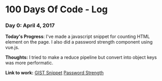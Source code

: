 # 100 Days Of Code - Log

### Day 0: April 4, 2017

**Today's Progress**: I've made a javascript snippet for counting HTML element on the page. I also did a password strength component using vue.js.

**Thoughts:** I tried to make a reduce pipeline but convert into object keys was more performatic.

**Link to work:** [GIST Snippet](https://gist.github.com/MarioJuniorPro/2b136a304ab4b8e433985445b6aea403) [Password Strength](https://github.com/MarioJuniorPro/vue-everyday-component/blob/master/src/components/day2/PasswordStrength.vue)

<!--### Day 0: February 30, 2016 (Example 2)
##### (delete me or comment me out)

**Today's Progress**: Fixed CSS, worked on canvas functionality for the app.

**Thoughts**: I really struggled with CSS, but, overall, I feel like I am slowly getting better at it. Canvas is still new for me, but I managed to figure out some basic functionality.

**Link(s) to work**: [Calculator App](http://www.example.com)


### Day 1: June 27, Monday

**Today's Progress**: I've gone through many exercises on FreeCodeCamp.

**Thoughts** I've recently started coding, and it's a great feeling when I finally solve an algorithm challenge after a lot of attempts and hours spent.

**Link(s) to work**
1. [Find the Longest Word in a String](https://www.freecodecamp.com/challenges/find-the-longest-word-in-a-string)
2. [Title Case a Sentence](https://www.freecodecamp.com/challenges/title-case-a-sentence)-->
